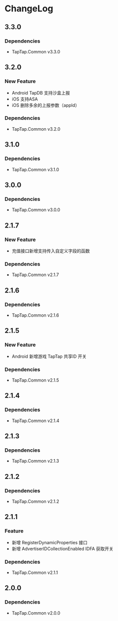 # ChangeLog

## 3.3.0

### Dependencies

- TapTap.Common v3.3.0

## 3.2.0

### New Feature

- Android TapDB 支持沙盒上报
- iOS 支持ASA
- iOS 删除多余的上报参数（appId）
### Dependencies

- TapTap.Common v3.2.0

## 3.1.0

### Dependencies

- TapTap.Common v3.1.0

## 3.0.0

### Dependencies

- TapTap.Common v3.0.0

## 2.1.7

### New Feature

- 充值接口新增支持传入自定义字段的函数

### Dependencies

- TapTap.Common v2.1.7

## 2.1.6

### Dependencies

- TapTap.Common v2.1.6

## 2.1.5

### New Feature

- Android 新增游戏 TapTap 共享ID 开关

### Dependencies

- TapTap.Common v2.1.5

## 2.1.4

### Dependencies

- TapTap.Common v2.1.4

## 2.1.3

### Dependencies

- TapTap.Common v2.1.3

## 2.1.2

### Dependencies

- TapTap.Common v2.1.2

## 2.1.1

### Feature

- 新增 RegisterDynamicProperties 接口
- 新增 AdvertiserIDCollectionEnabled IDFA 获取开关

### Dependencies

- TapTap.Common v2.1.1

## 2.0.0

### Dependencies

* TapTap.Common v2.0.0
